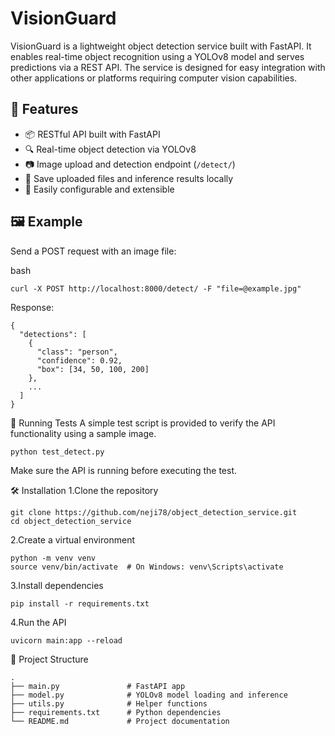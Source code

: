 # VisionGuard

VisionGuard is a lightweight object detection service built with FastAPI. It enables real-time object recognition using a YOLOv8 model and serves predictions via a REST API. The service is designed for easy integration with other applications or platforms requiring computer vision capabilities.

## 🚀 Features

- 📦 RESTful API built with FastAPI
- 🔍 Real-time object detection via YOLOv8
- 📷 Image upload and detection endpoint (`/detect/`)
- 💾 Save uploaded files and inference results locally
- 🔧 Easily configurable and extensible

## 🖼️ Example

Send a POST request with an image file:

bash
```
curl -X POST http://localhost:8000/detect/ -F "file=@example.jpg"
```
Response:
```
{
  "detections": [
    {
      "class": "person",
      "confidence": 0.92,
      "box": [34, 50, 100, 200]
    },
    ...
  ]
}
```

🧪 Running Tests
A simple test script is provided to verify the API functionality using a sample image.
```
python test_detect.py
```
Make sure the API is running before executing the test.

🛠️ Installation
  1.Clone the repository
  ```
git clone https://github.com/neji78/object_detection_service.git
cd object_detection_service
  ```
  2.Create a virtual environment
  ```
python -m venv venv
source venv/bin/activate  # On Windows: venv\Scripts\activate
```
  3.Install dependencies
  ```
pip install -r requirements.txt
```
  4.Run the API
  ```
uvicorn main:app --reload
```

📁 Project Structure
```
.
├── main.py               # FastAPI app
├── model.py              # YOLOv8 model loading and inference
├── utils.py              # Helper functions
├── requirements.txt      # Python dependencies
└── README.md             # Project documentation

```
